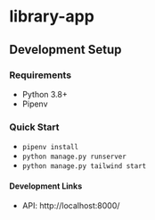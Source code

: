 # library-app

## Development Setup

### Requirements
- Python 3.8+
- Pipenv

### Quick Start
- `pipenv install`
- `python manage.py runserver`
- `python manage.py tailwind start`

#### Development Links
- API: http://localhost:8000/
